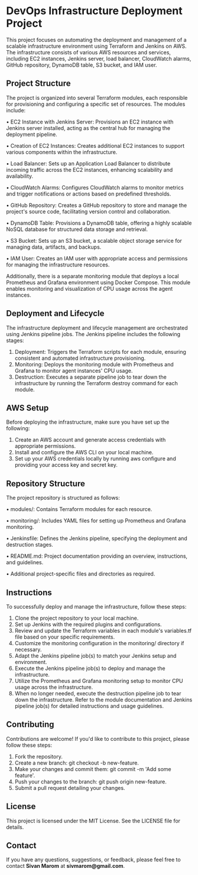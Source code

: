 # DevOps Infrastructure Deployment Project
This project focuses on automating the deployment and management of a scalable infrastructure environment using Terraform and Jenkins on AWS. The infrastructure consists of various AWS resources and services, including EC2 instances, Jenkins server, load balancer, CloudWatch alarms, GitHub repository, DynamoDB table, S3 bucket, and IAM user.

## Project Structure
The project is organized into several Terraform modules, each responsible for provisioning and configuring a specific set of resources. The modules include:

&#8226; EC2 Instance with Jenkins Server: Provisions an EC2 instance with Jenkins server installed, acting as the central hub for managing the deployment pipeline.

&#8226; Creation of EC2 Instances: Creates additional EC2 instances to support various components within the infrastructure.

&#8226; Load Balancer: Sets up an Application Load Balancer to distribute incoming traffic across the EC2 instances, enhancing scalability and availability.

&#8226; CloudWatch Alarms: Configures CloudWatch alarms to monitor metrics and trigger notifications or actions based on predefined thresholds.

&#8226; GitHub Repository: Creates a GitHub repository to store and manage the project's source code, facilitating version control and collaboration.

&#8226; DynamoDB Table: Provisions a DynamoDB table, offering a highly scalable NoSQL database for structured data storage and retrieval.

&#8226; S3 Bucket: Sets up an S3 bucket, a scalable object storage service for managing data, artifacts, and backups.

&#8226; IAM User: Creates an IAM user with appropriate access and permissions for managing the infrastructure resources.

Additionally, there is a separate monitoring module that deploys a local Prometheus and Grafana environment using Docker Compose. This module enables monitoring and visualization of CPU usage across the agent instances.

## Deployment and Lifecycle
The infrastructure deployment and lifecycle management are orchestrated using Jenkins pipeline jobs. The Jenkins pipeline includes the following stages:

1. Deployment: Triggers the Terraform scripts for each module, ensuring consistent and automated infrastructure provisioning.
2. Monitoring: Deploys the monitoring module with Prometheus and Grafana to monitor agent instances' CPU usage.
3. Destruction: Executes a separate pipeline job to tear down the infrastructure by running the Terraform destroy command for each module.

## AWS Setup
Before deploying the infrastructure, make sure you have set up the following:

1. Create an AWS account and generate access credentials with appropriate permissions.
2. Install and configure the AWS CLI on your local machine.
3. Set up your AWS credentials locally by running aws configure and providing your access key and secret key.

## Repository Structure
The project repository is structured as follows:

&#8226; modules/: Contains Terraform modules for each resource.

&#8226; monitoring/: Includes YAML files for setting up Prometheus and Grafana monitoring.

&#8226; Jenkinsfile: Defines the Jenkins pipeline, specifying the deployment and destruction stages.

&#8226; README.md: Project documentation providing an overview, instructions, and guidelines.

&#8226; Additional project-specific files and directories as required.

## Instructions
To successfully deploy and manage the infrastructure, follow these steps:

1. Clone the project repository to your local machine.
2. Set up Jenkins with the required plugins and configurations.
3. Review and update the Terraform variables in each module's variables.tf file based on your specific requirements.
4. Customize the monitoring configuration in the monitoring/ directory if necessary.
5. Adapt the Jenkins pipeline job(s) to match your Jenkins setup and environment.
6. Execute the Jenkins pipeline job(s) to deploy and manage the infrastructure.
7. Utilize the Prometheus and Grafana monitoring setup to monitor CPU usage across the infrastructure.
8. When no longer needed, execute the destruction pipeline job to tear down the infrastructure.
Refer to the module documentation and Jenkins pipeline job(s) for detailed instructions and usage guidelines.

## Contributing
Contributions are welcome! If you'd like to contribute to this project, please follow these steps:

1. Fork the repository.
2. Create a new branch: git checkout -b new-feature.
3. Make your changes and commit them: git commit -m 'Add some feature'.
4. Push your changes to the branch: git push origin new-feature.
5. Submit a pull request detailing your changes.

## License
This project is licensed under the MIT License. See the LICENSE file for details.

## Contact
If you have any questions, suggestions, or feedback, please feel free to contact __Sivan Marom__ at __sivmarom@gmail.com__.
